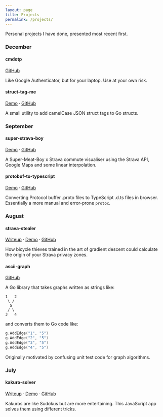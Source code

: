 ```yaml
---
layout: page
title: Projects
permalink: /projects/
---
```


Personal projects I have done, presented most recent first.

### December

#### cmdotp

[GitHub](https://github.com/geotho/cmdotp)

Like Google Authenticator, but for your laptop. Use at your own risk.

#### struct-tag-me

[Demo](https://geotho.github.io/struct-tag-me) ·
[GitHub](https://github.com/geotho/struct-tag-me)

A small utility to add camelCase JSON struct tags to Go structs.

### September

#### super-strava-boy

[Demo](https://geotho.github.io/super-strava-boy) ·
[GitHub](https://github.com/geotho/super-strava-boy)

A Super-Meat-Boy x Strava commute visualiser using the Strava API, Google Maps and some linear interpolation.

#### protobuf-to-typescript

[Demo](http://geotho.github.io/protobuf-to-typescript) ·
[GitHub](https://github.com/geotho/protobuf-to-typescript)

Converting Protocol buffer .proto files to TypeScript .d.ts files in browser. Essentially a more manual and error-prone `protoc`.

### August

#### strava-stealer

[Writeup](http://geotho.github.io/2016/09/04/recovering-privacy-zones-strava.html) ·
[Demo](http://geotho.github.io/strava-stealer) ·
[GitHub](https://github.com/geotho/strava-stealer)

How bicycle thieves trained in the art of gradient descent could calculate the origin of your Strava privacy zones.

#### ascii-graph

[GitHub](https://github.com/geotho/ascii-graph)

A Go library that takes graphs written as strings like:

```
1   2
 \ /
  5
 / \
3   4
```

and converts them to Go code like:

```go
g.AddEdge("1", "5")
g.AddEdge("2", "5")
g.AddEdge("3", "5")
g.AddEdge("4", "5")
```

Originally motivated by confusing unit test code for graph algorithms.

### July

#### kakuro-solver

[Writeup](http://geotho.github.io/code/2016/07/07/kakuro-solving.html) ·
[Demo](http://geotho.github.io/kakuro-solver) ·
[GitHub](https://github.com/geotho/kakuro-solver)

Kakuros are like Sudokus but are more entertaining. This JavaScript app solves them using different tricks.

